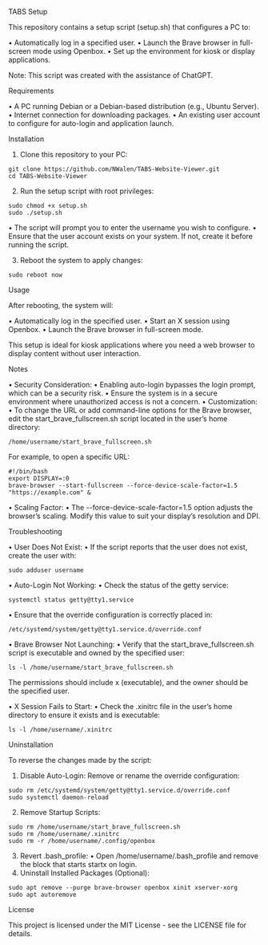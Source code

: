 TABS Setup

This repository contains a setup script (setup.sh) that configures a PC to:

•	Automatically log in a specified user.
•	Launch the Brave browser in full-screen mode using Openbox.
•	Set up the environment for kiosk or display applications.

Note: This script was created with the assistance of ChatGPT.

Requirements

•	A PC running Debian or a Debian-based distribution (e.g., Ubuntu Server).
•	Internet connection for downloading packages.
•	An existing user account to configure for auto-login and application launch.

Installation

1.	Clone this repository to your PC:
```
git clone https://github.com/NWalen/TABS-Website-Viewer.git
cd TABS-Website-Viewer
```

2.	Run the setup script with root privileges:

```
sudo chmod +x setup.sh
sudo ./setup.sh
```
•	The script will prompt you to enter the username you wish to configure.
•	Ensure that the user account exists on your system. If not, create it before running the script.

 3.	Reboot the system to apply changes:
```
sudo reboot now
```


Usage

After rebooting, the system will:

•	Automatically log in the specified user.
•	Start an X session using Openbox.
•	Launch the Brave browser in full-screen mode.

This setup is ideal for kiosk applications where you need a web browser to display content without user interaction.

Notes

•	Security Consideration:
•	Enabling auto-login bypasses the login prompt, which can be a security risk.
•	Ensure the system is in a secure environment where unauthorized access is not a concern.
•	Customization:
•	To change the URL or add command-line options for the Brave browser, edit the start_brave_fullscreen.sh script located in the user’s home directory:
```
/home/username/start_brave_fullscreen.sh
```
For example, to open a specific URL:
```
#!/bin/bash
export DISPLAY=:0
brave-browser --start-fullscreen --force-device-scale-factor=1.5 "https://example.com" &
```

•	Scaling Factor:
•	The --force-device-scale-factor=1.5 option adjusts the browser’s scaling. Modify this value to suit your display’s resolution and DPI.

Troubleshooting

•	User Does Not Exist:
•	If the script reports that the user does not exist, create the user with:
```
sudo adduser username
```

•	Auto-Login Not Working:
•	Check the status of the getty service:
```
systemctl status getty@tty1.service
```

•	Ensure that the override configuration is correctly placed in:
```
/etc/systemd/system/getty@tty1.service.d/override.conf
```

•	Brave Browser Not Launching:
•	Verify that the start_brave_fullscreen.sh script is executable and owned by the specified user:
```
ls -l /home/username/start_brave_fullscreen.sh
```
The permissions should include x (executable), and the owner should be the specified user.

•	X Session Fails to Start:
•	Check the .xinitrc file in the user’s home directory to ensure it exists and is executable:
```
ls -l /home/username/.xinitrc
```


Uninstallation

To reverse the changes made by the script:

1.	Disable Auto-Login:
Remove or rename the override configuration:
```
sudo rm /etc/systemd/system/getty@tty1.service.d/override.conf
sudo systemctl daemon-reload
```
2.	Remove Startup Scripts:
```
sudo rm /home/username/start_brave_fullscreen.sh
sudo rm /home/username/.xinitrc
sudo rm -r /home/username/.config/openbox
```

3.	Revert .bash_profile:
•	Open /home/username/.bash_profile and remove the block that starts startx on login.
4.	Uninstall Installed Packages (Optional):
```
sudo apt remove --purge brave-browser openbox xinit xserver-xorg
sudo apt autoremove
```


License

This project is licensed under the MIT License - see the LICENSE file for details.
